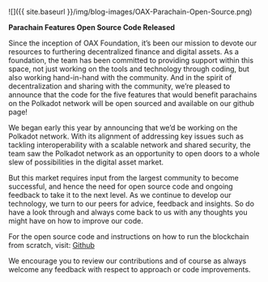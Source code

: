 ﻿---
layout: post
author: OAX Foundation
image: /img/blog-images/OAX-Parachain-Open-Source.png
tag: tech-developments
---

![]({{ site.baseurl }}/img/blog-images/OAX-Parachain-Open-Source.png)

<b>Parachain Features Open Source Code Released</b>

Since the inception of OAX Foundation, it’s been our mission to devote our resources to furthering decentralized finance and digital assets. As a foundation, the team has been committed to providing support within this space, not just working on the tools and technology through coding, but also working hand-in-hand with the community. And in the spirit of decentralization and sharing with the community, we’re pleased to announce that the code for the five features that would benefit parachains on the Polkadot network will be open sourced and available on our github page!

We began early this year by announcing that we’d be working on the Polkadot network. With its alignment of addressing key issues such as tackling interoperability with a scalable network and shared security, the team saw the Polkadot network as an opportunity to open doors to a whole slew of possibilities in the digital asset market. 

But this market requires input from the largest community to become successful, and hence the need for open source code and ongoing feedback to take it to the next level. As we continue to develop our technology, we turn to our peers for advice, feedback and insights. So do have a look through and always come back to us with any thoughts you might have on how to improve our code. 

For the open source code and instructions on how to run the blockchain from scratch, visit: [Github](https://github.com/OAXFoundation/parrot/)

We encourage you to review our contributions and of course as always welcome any feedback with respect to approach or code improvements.

